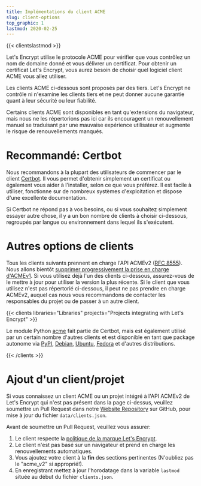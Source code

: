 ```yaml
---
title: Implémentations du client ACME
slug: client-options
top_graphic: 1
lastmod: 2020-02-25
---
```


{{< clientslastmod >}}

Let's Encrypt utilise le protocole ACME pour vérifier que vous contrôlez un nom de domaine donné et vous délivrer un certificat. Pour obtenir un certificat Let's Encrypt, vous aurez besoin de choisir quel logiciel client ACME vous allez utiliser.

Les clients ACME ci-dessous sont proposés par des tiers. Let's Encrypt ne contrôle ni n'examine les clients tiers et ne peut donner aucune garantie quant à leur sécurité ou leur fiabilité.

Certains clients ACME sont disponibles en tant qu'extensions du navigateur, mais nous ne les répertorions pas ici car ils encouragent un renouvellement manuel se traduisant par une mauvaise expérience utilisateur et augmente le risque de renouvellements manqués.

# Recommandé: Certbot

Nous recommandons à la plupart des utilisateurs de commencer par le client [Certbot](https://certbot.eff.org/). Il vous permet d'obtenir simplement un certificat ou également vous aider à l'installer, selon ce que vous préférez. Il est facile à utiliser, fonctionne sur de nombreux systèmes d'exploitation et dispose d'une excellente documentation.

Si Certbot ne répond pas à vos besoins, ou si vous souhaitez simplement essayer autre chose, il y a un bon nombre de clients à choisir ci-dessous, regroupés par langue ou environnement dans lequel ils s'exécutent.

# Autres options de clients

Tous les clients suivants prennent en charge l'API ACMEv2 ([RFC 8555](https://tools.ietf.org/html/rfc8555)). Nous allons bientôt [supprimer progressivement la prise en charge d'ACMEv1](https://community.letsencrypt.org/t/end-of-life-plan-for-acmev1/88430/). Si vous utilisez déjà l'un des clients ci-dessous, assurez-vous de le mettre à jour pour utiliser la version la plus récente. Si le client que vous utilisez n'est pas répertorié ci-dessous, il peut ne pas prendre en charge ACMEv2, auquel cas nous vous recommandons de contacter les responsables du projet ou de passer à un autre client.

{{< clients libraries="Libraries" projects="Projects integrating with Let's Encrypt" >}}

Le module Python [acme](https://github.com/certbot/certbot/tree/master/acme) fait partie de Certbot, mais est également utilisé par un certain nombre d'autres clients et est disponible en tant que package autonome via
 [PyPI](https://pypi.python.org/pypi/acme), [Debian](https://packages.debian.org/search?keywords=python-acme), [Ubuntu](https://launchpad.net/ubuntu/+source/python-acme), [Fedora](https://bodhi.fedoraproject.org/updates/?packages=python-acme) et d'autres distributions.

{{< /clients >}}

# Ajout d'un client/projet

Si vous connaissez un client ACME ou un projet intégré à l'API ACMEv2 de Let's Encrypt qui n'est pas présent dans la page ci-dessus, veuillez soumettre un Pull Request dans notre [Website Repository](https://github.com/letsencrypt/website/) sur GitHub, pour mise à jour du fichier `data/clients.json`.

Avant de soumettre un Pull Request, veuillez vous assurer:

1. Le client respecte la [politique de la marque Let's Encrypt](/trademarks).
1. Le client n'est pas basé sur un navigateur et prend en charge les renouvellements automatiques.
1. Vous ajoutez votre client à la **fin** des sections pertinentes (N'oubliez pas le "acme_v2" si approprié!).
1. En enregistrant mettez à jour l'horodatage dans la variable `lastmod` située au début du fichier `clients.json`.
